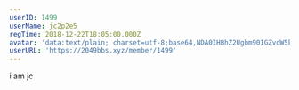 ```yaml
---
userID: 1499
userName: jc2p2e5
regTime: 2018-12-22T18:05:00.000Z
avatar: 'data:text/plain; charset=utf-8;base64,NDA0IHBhZ2Ugbm90IGZvdW5kCg=='
userURL: 'https://2049bbs.xyz/member/1499'
---
```


i am jc
